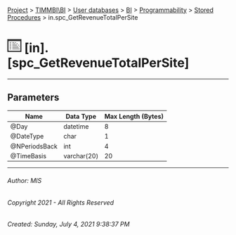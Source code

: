 #### 

[Project](../../../../../index.md) > [TIMMBI\\BI](../../../../index.md) > [User databases](../../../index.md) > [BI](../../index.md) > [Programmability](../index.md) > [Stored Procedures](Stored_Procedures.md) > in.spc_GetRevenueTotalPerSite

# ![Stored Procedures](../../../../../Images/StoredProcedure32.png) [in].[spc_GetRevenueTotalPerSite]

---

## <a name="#parameters"></a>Parameters

| Name | Data Type | Max Length (Bytes) |
|---|---|---|
| @Day | datetime | 8 |
| @DateType | char | 1 |
| @NPeriodsBack | int | 4 |
| @TimeBasis | varchar(20) | 20 |


---

###### Author:  MIS

###### Copyright 2021 - All Rights Reserved

###### Created: Sunday, July 4, 2021 9:38:37 PM

